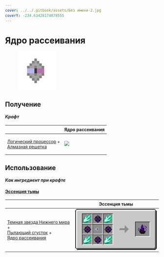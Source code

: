 ```yaml
---
cover: ../../.gitbook/assets/Без имени-2.jpg
coverY: -234.63428174878555
---
```


# Ядро рассеивания

<figure><img src="../../.gitbook/assets/diffusion_core_128.png" alt=""><figcaption></figcaption></figure>

## Получение

#### _Крафт_

| ㅤ                                                                                                                   |  Ядро рассеивания                              |
| ------------------------------------------------------------------------------------------------------------------- | ---------------------------------------------- |
| <p><a href="logic_processor.md">Логический процессор</a> +<br><a href="diamond_lattice.md">Алмазная решетка</a></p> | ![](../../.gitbook/assets/diffusion\_core.png) |

## Использование

#### _Как ингредиент при крафте_

#### [Эссенция тьмы](darkness.md)

| ㅤ                                                                                                                                                                            |  Эссенция тьмы                          |
| ---------------------------------------------------------------------------------------------------------------------------------------------------------------------------- | --------------------------------------- |
| <p><a href="dark_nether_star.md">Темная звезда Нижнего мира</a> +<br><a href="flame_green.md">Пылающий сгусток</a> +<br><a href="diffusion_core.md">Ядро рассеивания</a></p> | ![](../../.gitbook/assets/darkness.png) |

